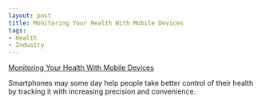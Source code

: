 ```yaml
---
layout: post
title: Monitoring Your Health With Mobile Devices
tags:
- Health
- Industry
---
```

<a href="http://www.nytimes.com/2012/02/23/technology/personaltech/monitoring-your-health-with-mobile-devices.html">Monitoring Your Health With Mobile Devices</a><br/><p>Smartphones may some day help people take better control of their health by tracking it with increasing precision and convenience.</p>
